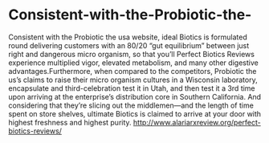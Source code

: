 # Consistent-with-the-Probiotic-the-
Consistent with the Probiotic the usa website, ideal Biotics is formulated round delivering customers with an 80/20 “gut equilibrium” between just right and dangerous micro organism, so that you’ll Perfect Biotics Reviews experience multiplied vigor, elevated metabolism, and many other digestive advantages.Furthermore, when compared to the competitors, Probiotic the us’s claims to raise their micro organism cultures in a Wisconsin laboratory, encapsulate and third-celebration test it in Utah, and then test it a 3rd time upon arriving at the enterprise’s distribution core in Southern California. And considering that they’re slicing out the middlemen—and the length of time spent on store shelves, ultimate Biotics is claimed to arrive at your door with highest freshness and highest purity. http://www.alariarxreview.org/perfect-biotics-reviews/
